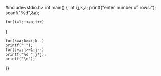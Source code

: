 #include<stdio.h>
int main()
{
	int i,j,k,a;
	printf("enter number of rows:");
	scanf("%d",&a);
	
	for(i=1;i<=a;i++)
	
{
	
	for(k=a;k>=i;k--)
	printf(" ");
	for(j=i;j>=1;j--)
	printf("%d ",j*j);
	printf("\n");
}}
